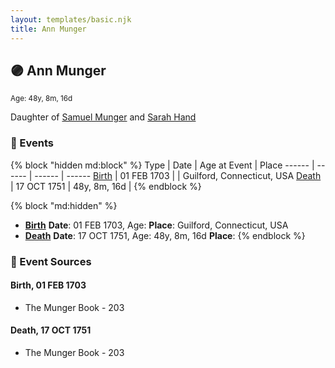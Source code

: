 ```yaml
---
layout: templates/basic.njk
title: Ann Munger
---
```

## 🟣 Ann Munger
<small>Age: 48y, 8m, 16d</small>

Daughter of [Samuel Munger](/people/5/57362828) and [Sarah Hand](/people/7/75255100)

### 📆 Events

{% block "hidden md:block" %}
Type | Date | Age at Event | Place
------ | ------ | ------ | ------
[Birth](#event-event-2) | 01 FEB 1703 |  | Guilford, Connecticut, USA
[Death](#event-event-3) | 17 OCT 1751 | 48y, 8m, 16d |
{% endblock %}

{% block "md:hidden" %}
- **[Birth](#event-event-2)**
**Date**: 01 FEB 1703, Age:
**Place**: Guilford, Connecticut, USA
- **[Death](#event-event-3)**
**Date**: 17 OCT 1751, Age: 48y, 8m, 16d
**Place**:
{% endblock %}

### 📰 Event Sources

#### <a id="event-event-2"></a> Birth, 01 FEB 1703
* The Munger Book  - 203

#### <a id="event-event-3"></a> Death, 17 OCT 1751
* The Munger Book  - 203